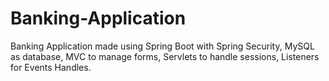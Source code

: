# Banking-Application
Banking Application made using Spring Boot with Spring Security, MySQL as database, MVC to manage forms, Servlets to handle sessions, Listeners for Events Handles.
